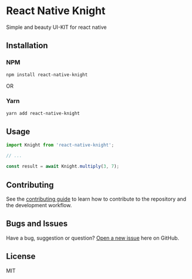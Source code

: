 # React Native Knight

Simple and beauty UI-KIT for react native

## Installation
### NPM
```sh
npm install react-native-knight
```
OR
### Yarn
```sh
yarn add react-native-knight
```

## Usage

```js
import Knight from 'react-native-knight';

// ...

const result = await Knight.multiply(3, 7);
```

## Contributing

See the [contributing guide](CONTRIBUTING.md) to learn how to contribute to the repository and the development workflow.

## Bugs and Issues

Have a bug, suggestion or question? [Open a new issue](https://github.com/lukmanhidayah/react-native-knight/issues/new) here on GitHub.

## License

MIT
